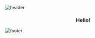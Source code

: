 
![header](https://capsule-render.vercel.app/api?type=wave&color=gradient&height=300&section=header&text=Choi%20sunah&fontSize=90&animation=fadeIn&fontAlignY=40)

### <div align="center"> Hello! </div>

![footer](https://capsule-render.vercel.app/api?type=wave&color=gradient&height=300&section=footer&fontSize=90&animation=fadeIn)

<!--
**CSN-ah22/CSN-ah22** is a ✨ _special_ ✨ repository because its `README.md` (this file) appears on your GitHub profile.

Here are some ideas to get you started:

- 🔭 I’m currently working on ...
- 🌱 I’m currently learning ...
- 👯 I’m looking to collaborate on ...
- 🤔 I’m looking for help with ...
- 💬 Ask me about ...
- 📫 How to reach me: ...
- 😄 Pronouns: ...
- ⚡ Fun fact: ...
-->
